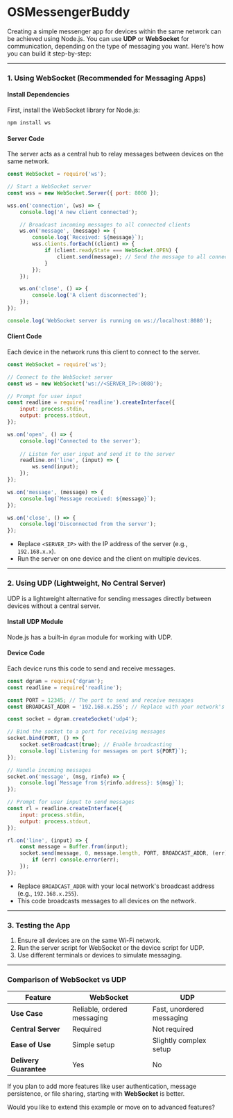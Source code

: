 # OSMessengerBuddy
Creating a simple messenger app for devices within the same network can be achieved using Node.js. You can use **UDP** or **WebSocket** for communication, depending on the type of messaging you want. Here's how you can build it step-by-step:

---

### **1. Using WebSocket (Recommended for Messaging Apps)**

#### **Install Dependencies**
First, install the WebSocket library for Node.js:
```bash
npm install ws
```

#### **Server Code**
The server acts as a central hub to relay messages between devices on the same network.

```javascript
const WebSocket = require('ws');

// Start a WebSocket server
const wss = new WebSocket.Server({ port: 8080 });

wss.on('connection', (ws) => {
    console.log('A new client connected');

    // Broadcast incoming messages to all connected clients
    ws.on('message', (message) => {
        console.log(`Received: ${message}`);
        wss.clients.forEach((client) => {
            if (client.readyState === WebSocket.OPEN) {
                client.send(message); // Send the message to all connected clients
            }
        });
    });

    ws.on('close', () => {
        console.log('A client disconnected');
    });
});

console.log('WebSocket server is running on ws://localhost:8080');
```

#### **Client Code**
Each device in the network runs this client to connect to the server.

```javascript
const WebSocket = require('ws');

// Connect to the WebSocket server
const ws = new WebSocket('ws://<SERVER_IP>:8080');

// Prompt for user input
const readline = require('readline').createInterface({
    input: process.stdin,
    output: process.stdout,
});

ws.on('open', () => {
    console.log('Connected to the server');
    
    // Listen for user input and send it to the server
    readline.on('line', (input) => {
        ws.send(input);
    });
});

ws.on('message', (message) => {
    console.log(`Message received: ${message}`);
});

ws.on('close', () => {
    console.log('Disconnected from the server');
});
```

- Replace `<SERVER_IP>` with the IP address of the server (e.g., `192.168.x.x`).
- Run the server on one device and the client on multiple devices.

---

### **2. Using UDP (Lightweight, No Central Server)**

UDP is a lightweight alternative for sending messages directly between devices without a central server.

#### **Install UDP Module**
Node.js has a built-in `dgram` module for working with UDP.

#### **Device Code**
Each device runs this code to send and receive messages.

```javascript
const dgram = require('dgram');
const readline = require('readline');

const PORT = 12345; // The port to send and receive messages
const BROADCAST_ADDR = '192.168.x.255'; // Replace with your network's broadcast address

const socket = dgram.createSocket('udp4');

// Bind the socket to a port for receiving messages
socket.bind(PORT, () => {
    socket.setBroadcast(true); // Enable broadcasting
    console.log(`Listening for messages on port ${PORT}`);
});

// Handle incoming messages
socket.on('message', (msg, rinfo) => {
    console.log(`Message from ${rinfo.address}: ${msg}`);
});

// Prompt for user input to send messages
const rl = readline.createInterface({
    input: process.stdin,
    output: process.stdout,
});

rl.on('line', (input) => {
    const message = Buffer.from(input);
    socket.send(message, 0, message.length, PORT, BROADCAST_ADDR, (err) => {
        if (err) console.error(err);
    });
});
```

- Replace `BROADCAST_ADDR` with your local network's broadcast address (e.g., `192.168.x.255`).
- This code broadcasts messages to all devices on the network.

---

### **3. Testing the App**

1. Ensure all devices are on the same Wi-Fi network.
2. Run the server script for WebSocket or the device script for UDP.
3. Use different terminals or devices to simulate messaging.

---

### **Comparison of WebSocket vs UDP**
| Feature                 | WebSocket                          | UDP                              |
|-------------------------|------------------------------------|----------------------------------|
| **Use Case**            | Reliable, ordered messaging       | Fast, unordered messaging        |
| **Central Server**      | Required                          | Not required                    |
| **Ease of Use**         | Simple setup                      | Slightly complex setup           |
| **Delivery Guarantee**  | Yes                               | No                               |

If you plan to add more features like user authentication, message persistence, or file sharing, starting with **WebSocket** is better.

Would you like to extend this example or move on to advanced features?
